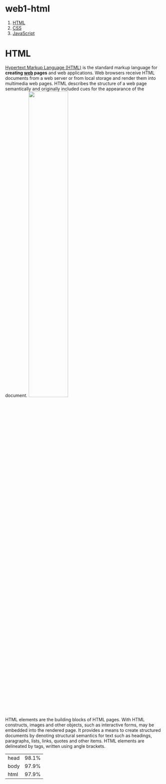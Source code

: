 # web1-html
<!doctype html>
<html>
<head>
  <title>WEB1 - html</title>
  <meta charset="utf-8">
</head>
<body>
  <ol>
    <li><a href="1.html">HTML</a></li>
    <li><a href="2.html">CSS</a></li>
    <li><a href="3.html">JavaScript</a></li>
  </ol>
  <h1>HTML</h1>
  <p><a href="https://namu.wiki/w/HTML5?from=HTML%205" target="_blank" title="html5 specification">Hypertext Markup Language (HTML)</a>
  is the standard markup language for <strong>creating <u>web</u> pages</strong> and web applications.
  Web browsers receive HTML documents from a web server or from local storage and render them into multimedia web pages.
  HTML describes the structure of a web page semantically and originally included cues for the appearance of the document.
  <img src="https://techcrunch.com/wp-content/uploads/2015/04/codecode.jpg" width="50%">
  </p><p style="margin-top:45px;">HTML elements are the building blocks of HTML pages.
    With HTML constructs, images and other objects, such as interactive forms, may be embedded into the rendered page.
    It provides a means to create structured documents by denoting structural semantics for text such as headings, paragraphs, lists, links, quotes and other items.
    HTML elements are delineated by tags, written using angle brackets.
  </p>
</body>
<table>
  <tr>
    <td>head</td>
    <td>98.1%</td>
  </tr>
  <tr>
    <td>body</td>
    <td>97.9%</td>
  </tr>
  <tr>
    <td>html</td>
    <td>97.9%</td>
  </tr>
</table>
</html>

